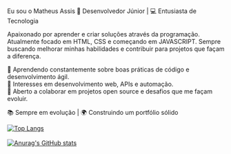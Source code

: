 Eu sou o Matheus Assis 🚀 Desenvolvedor Júnior | 💻 Entusiasta de Tecnologia

Apaixonado por aprender e criar soluções através da programação.
Atualmente focado em HTML, CSS e começando em JAVASCRIPT. 
Sempre buscando melhorar minhas habilidades e contribuir para projetos que façam a diferença.

🔹 Aprendendo constantemente sobre boas práticas de código e desenvolvimento ágil.
<br>
🔹 Interesses em desenvolvimento web, APIs e automação.
<br>
🔹 Aberto a colaborar em projetos open source e desafios que me façam evoluir.

📚 Sempre em evolução | 🌍 Construindo um portfólio sólido

[![Top Langs](https://github-readme-stats.vercel.app/api/top-langs/?username=matheusassisvig)](https://github.com/anuraghazra/github-readme-stats)
<br>
<br>
[![Anurag's GitHub stats](https://github-readme-stats.vercel.app/api?username=matheusassisvig)](https://github.com/anuraghazra/github-readme-stats)
